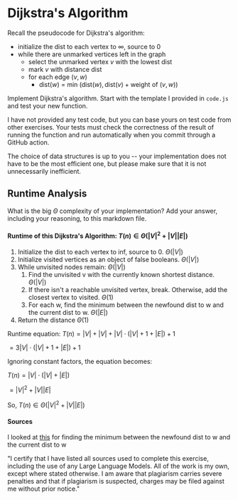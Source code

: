 # Dijkstra's Algorithm

Recall the pseudocode for Dijkstra's algorithm:
- initialize the dist to each vertex to $\infty$, source to 0
- while there are unmarked vertices left in the graph
    - select the unmarked vertex $v$ with the lowest dist
    - mark $v$ with distance dist
    - for each edge $(v,w)$
        - dist($w$) = min $\left(\textrm{dist}(w), \textrm{dist}(v) + \textrm{weight of }(v, w)\right)$

Implement Dijkstra's algorithm. Start with the template I provided in `code.js`
and test your new function.

I have not provided any test code, but you can base yours on test code from
other exercises. Your tests must check the correctness of the result of running
the function and run automatically when you commit through a GitHub action.

The choice of data structures is up to you -- your implementation does not have
to be the most efficient one, but please make sure that it is not unnecessarily
inefficient.

## Runtime Analysis

What is the big $\Theta$ complexity of your implementation? Add your
answer, including your reasoning, to this markdown file.

#### Runtime of this Dijkstra's Algorithm: $T(n)\in\Theta(|V|^{2} + |V||E|)$

1. Initialize the dist to each vertex to inf, source to 0. $\Theta(|V|)$
2. Initialize visited vertices as an object of false booleans. $\Theta(|V|)$
3. While unvisited nodes remain: $\Theta(|V|)$
	1. Find the unvisited v with the currently known shortest distance. $\Theta(|V|)$
	2. If there isn't a reachable unvisited vertex, break. Otherwise, add the closest vertex to visited. $\Theta(1)$
	3. For each w, find the minimum between the newfound dist to w and the current dist to w. $\Theta(|E|)$
4. Return the distance $\Theta(1)$

Runtime equation:
$T(n) = |V| + |V| + |V| \cdot (|V| + 1 + |E|) + 1$

$= 3|V| \cdot (|V| + 1 + |E|) + 1$

Ignoring constant factors, the equation becomes:

$T(n) = |V| \cdot (|V| + |E|)$

$= |V|^{2} + |V||E|$

So,
$T(n)\in\Theta(|V|^{2} + |V||E|)$

#### Sources

I looked at [this](https://www.geeksforgeeks.org/dijkstras-shortest-path-algorithm-greedy-algo-7/) for finding the minimum between the newfound dist to w and the current dist to w

"I certify that I have listed all sources used to complete this exercise,
including the use of any Large Language Models. All of the work is my own, except
where stated otherwise. I am aware that plagiarism carries severe penalties and
that if plagiarism is suspected, charges may be filed against me without prior
notice."